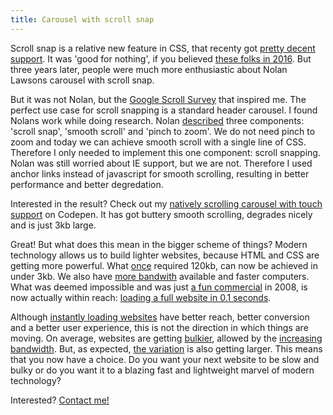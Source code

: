 ```yaml
---
title: Carousel with scroll snap
---
```


Scroll snap is a relative new feature in CSS, that recenty got [pretty decent support](https://caniuse.com/?search=scroll%20snap). It was 'good for nothing', if you believed [these folks in 2016](https://css-tricks.com/introducing-css-scroll-snap-points/). But three years later, people were much more enthusiastic about Nolan Lawsons carousel with scroll snap.

But it was not Nolan, but the [Google Scroll Survey](https://web.dev/2021-scroll-survey/) that inspired me. The perfect use case for scroll snapping is a standard header carousel. I found Nolans work while doing research. Nolan [described](https://nolanlawson.com/2019/02/10/building-a-modern-carousel-with-css-scroll-snap-smooth-scrolling-and-pinch-zoom/) three components: 'scroll snap', 'smooth scroll' and 'pinch to zoom'. We do not need pinch to zoom and today we can achieve smooth scroll with a single line of CSS. Therefore I only needed to implement this one component: scroll snapping. Nolan was still worried about IE support, but we are not. Therefore I used anchor links instead of javascript for smooth scrolling, resulting in better performance and better degredation.

Interested in the result? Check out my [natively scrolling carousel with touch support](https://codepen.io/joosts/pen/MWJBPgo?editors=0010) on Codepen. It has got buttery smooth scrolling, degrades nicely and is just 3kb large.

Great! But what does this mean in the bigger scheme of things? Modern technology allows us to build lighter websites, because HTML and CSS are getting more powerful. What [once](https://flickity.metafizzy.co) required 120kb, can now be achieved in under 3kb. We also have [more bandwith](https://www.nngroup.com/articles/law-of-bandwidth/) available and faster computers. What was deemed impossible and was just [a fun commercial](/blog/websites-that-load-instantly) in 2008, is now actually within reach: [loading a full website in 0.1 seconds](/blog/websites-that-load-instantly). 

Although [instantly loading websites](/blog/websites-that-load-instantly) have better reach, better conversion and a better user experience, this is not the direction in which things are moving. On average, websites are getting [bulkier](https://httparchive.org/reports/page-weight), allowed by the [increasing bandwidth](https://www.nngroup.com/articles/law-of-bandwidth/). But, as expected, [the variation](https://httparchive.org/reports/page-weight) is also getting larger. This means that you now have a choice. Do you want your next website to be slow and bulky or do you want it to a blazing fast and lightweight marvel of modern technology?

Interested? [Contact me!](/contact)